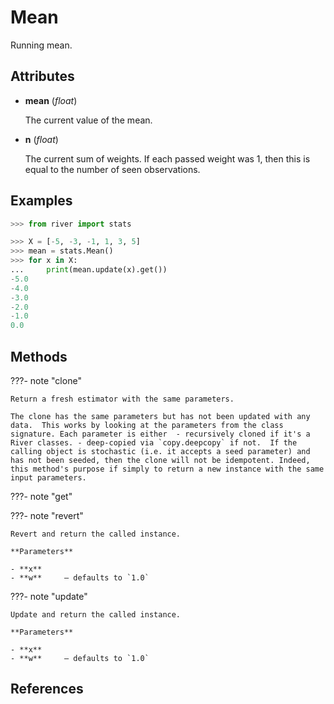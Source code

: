 # Mean

Running mean.




## Attributes

- **mean** (*float*)

    The current value of the mean.

- **n** (*float*)

    The current sum of weights. If each passed weight was 1, then this is equal to the number of seen observations.


## Examples

```python
>>> from river import stats

>>> X = [-5, -3, -1, 1, 3, 5]
>>> mean = stats.Mean()
>>> for x in X:
...     print(mean.update(x).get())
-5.0
-4.0
-3.0
-2.0
-1.0
0.0
```

## Methods

???- note "clone"

    Return a fresh estimator with the same parameters.

    The clone has the same parameters but has not been updated with any data.  This works by looking at the parameters from the class signature. Each parameter is either  - recursively cloned if it's a River classes. - deep-copied via `copy.deepcopy` if not.  If the calling object is stochastic (i.e. it accepts a seed parameter) and has not been seeded, then the clone will not be idempotent. Indeed, this method's purpose if simply to return a new instance with the same input parameters.

    
???- note "get"

???- note "revert"

    Revert and return the called instance.

    **Parameters**

    - **x**    
    - **w**     – defaults to `1.0`    
    
???- note "update"

    Update and return the called instance.

    **Parameters**

    - **x**    
    - **w**     – defaults to `1.0`    
    
## References

[^1]: [West, D. H. D. (1979). Updating mean and variance estimates: An improved method. Communications of the ACM, 22(9), 532-535.](https://people.xiph.org/~tterribe/tmp/homs/West79-_Updating_Mean_and_Variance_Estimates-_An_Improved_Method.pdf)
[^2]: [Finch, T., 2009. Incremental calculation of weighted mean and variance. University of Cambridge, 4(11-5), pp.41-42.](https://fanf2.user.srcf.net/hermes/doc/antiforgery/stats.pdf)
[^3]: [Chan, T.F., Golub, G.H. and LeVeque, R.J., 1983. Algorithms for computing the sample variance: Analysis and recommendations. The American Statistician, 37(3), pp.242-247.](https://amstat.tandfonline.com/doi/abs/10.1080/00031305.1983.10483115)

